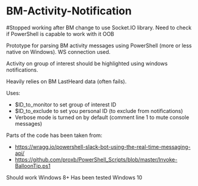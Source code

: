 # BM-Activity-Notification

#Stopped working after BM change to use Socket.IO library. Need to check if PowerShell is capable to work with it OOB

Prototype for parsing BM activity messages using PowerShell (more or less native on Windows).
WS connection used.

Activity on group of interest should be highlighted using windows notifications.

Heavily relies on BM LastHeard data (often fails).

Uses:
* $ID_to_monitor to set group of interest ID
* $ID_to_exclude to set you personal ID (to exclude from notifications)
* Verbose mode is turned on by default (comment line 1 to mute console messages)

Parts of the code has been taken from:
- https://wragg.io/powershell-slack-bot-using-the-real-time-messaging-api/
- https://github.com/proxb/PowerShell_Scripts/blob/master/Invoke-BalloonTip.ps1

Should work Windows 8+
Has been tested Windows 10
